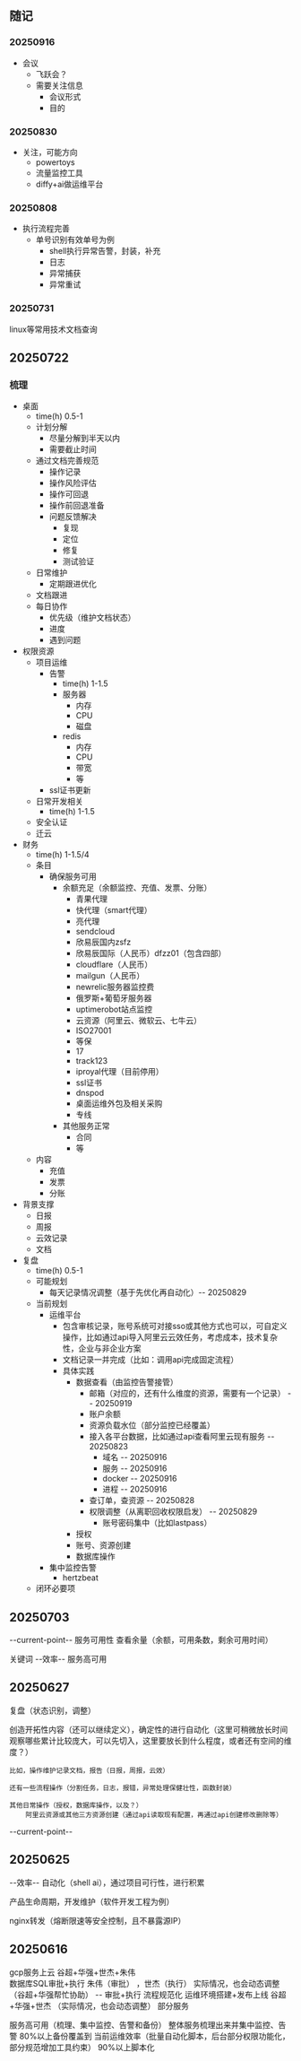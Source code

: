 ## 随记

### 20250916

- 会议
	- 飞跃会？
	- 需要关注信息
		- 会议形式
		- 目的

### 20250830

- 关注，可能方向
	- powertoys
	- 流量监控工具
	- diffy+ai做运维平台

### 20250808

- 执行流程完善
	- 单号识别有效单号为例
		- shell执行异常告警，封装，补充
		- 日志
		- 异常捕获
		- 异常重试


### 20250731

linux等常用技术文档查询

## 20250722

### 梳理

- 桌面
	- time(h) 0.5-1
	- 计划分解
		- 尽量分解到半天以内
		- 需要截止时间
	- 通过文档完善规范
		- 操作记录
		- 操作风险评估
		- 操作可回退
		- 操作前回退准备
		- 问题反馈解决
			- 复现
			- 定位
			- 修复
			- 测试验证
	- 日常维护
		- 定期跟进优化
	- 文档跟进
	- 每日协作
		- 优先级（维护文档状态）
		- 进度
		- 遇到问题
- 权限资源
	- 项目运维
		- 告警
			- time(h) 1-1.5
			- 服务器
				- 内存
				- CPU
				- 磁盘
			- redis
				- 内存
				- CPU
				- 带宽
				- 等
		- ssl证书更新
	- 日常开发相关
		- time(h) 1-1.5
	- 安全认证
	- 迁云
- 财务
	- time(h) 1-1.5/4
	- 条目
		- 确保服务可用
			- 余额充足（余额监控、充值、发票、分账）
				- 青果代理
				- 快代理（smart代理）
				- 亮代理
				- sendcloud
				- 欣易辰国内zsfz
				- 欣易辰国际（人民币）dfzz01（包含四部）
				- cloudflare（人民币）
				- mailgun（人民币）
				- newrelic服务器监控费
				- 俄罗斯+葡萄牙服务器
				- uptimerobot站点监控
				- 云资源（阿里云、微软云、七牛云）
				- ISO27001
				- 等保
				- 17
				- track123
				- iproyal代理（目前停用）
				- ssl证书
				- dnspod
				- 桌面运维外包及相关采购
				- 专线
			- 其他服务正常
				- 合同
				- 等
	- 内容
		- 充值
		- 发票
		- 分账
- 背景支撑
	- 日报
	- 周报
	- 云效记录
	- 文档
- 复盘
	- time(h) 0.5-1
	- 可能规划
		- 每天记录情况调整（基于先优化再自动化）-- 20250829
	- 当前规划
		- 运维平台
			- 包含审核记录，账号系统可对接sso或其他方式也可以，可自定义操作，比如通过api导入阿里云云效任务，考虑成本，技术复杂性，企业与非企业方案
			- 文档记录一并完成（比如：调用api完成固定流程）
			- 具体实践
				- 数据查看（由监控告警接管）
					- 邮箱（对应的，还有什么维度的资源，需要有一个记录） -- 20250919
					- 账户余额
					- 资源负载水位（部分监控已经覆盖）
					- 接入各平台数据，比如通过api查看阿里云现有服务 -- 20250823
						- 域名 -- 20250916
						- 服务 -- 20250916
						- docker -- 20250916
						- 进程 -- 20250916
					- 查订单，查资源 -- 20250828
					- 权限调整（从离职回收权限启发） -- 20250829
						- 账号密码集中（比如lastpass）
				- 授权
				- 账号、资源创建
				- 数据库操作
		- 集中监控告警
			- hertzbeat
	- 闭环必要项

## 20250703

--current-point--
服务可用性
查看余量（余额，可用条数，剩余可用时间）

关键词
	--效率--
	服务高可用


## 20250627

复盘（状态识别，调整）

创造开拓性内容（还可以继续定义），确定性的进行自动化（这里可稍微放长时间观察哪些累计比较庞大，可以先切入，这里要放长到什么程度，或者还有空间的维度？）

	比如，操作维护记录文档，报告（日报，周报，云效）

	还有一些流程操作（分割任务，日志，报错，异常处理保健壮性，函数封装）

	其他日常操作（授权，数据库操作，以及？）
		阿里云资源或其他三方资源创建（通过api读取现有配置，再通过api创建修改删除等）


--current-point--


## 20250625

--效率--
自动化（shell ai），通过项目可行性，进行积累

产品生命周期，开发维护（软件开发工程为例）

nginx转发（熔断限速等安全控制，且不暴露源IP）

## 20250616
gcp服务上云   谷超+华强+世杰+朱伟	
数据库SQL审批+执行   朱伟（审批） ，世杰（执行） 实际情况，也会动态调整（谷超+华强帮忙协助） -- 审批+执行 流程规范化
运维环境搭建+发布上线   谷超+华强+世杰 （实际情况，也会动态调整）	部分服务

服务高可用（梳理、集中监控、告警和备份）
	整体服务梳理出来并集中监控、告警
	80%以上备份覆盖到
当前运维效率（批量自动化脚本，后台部分权限功能化，部分规范增加工具约束）
	90%以上脚本化